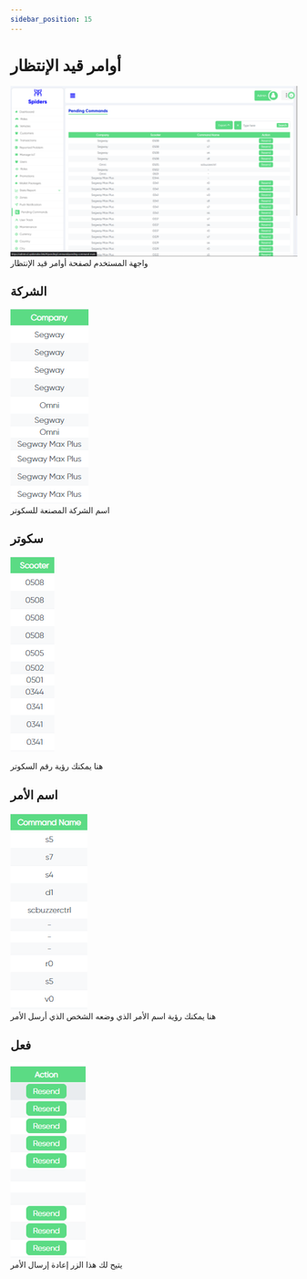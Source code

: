 ```yaml
---
sidebar_position: 15
---
```

# أوامر قيد الإنتظار

<img src="/img/PendingCommands/pending5.png"/><br/>
واجهة المستخدم لصفحة أوامر قيد الإنتظار

## الشركة
<img src="/img/PendingCommands/pending1.png"/><br/>
اسم الشركة المصنعة للسكوتر

## سكوتر
<img src="/img/PendingCommands/pending2.png"/><br/>
 
 هنا يمكنك رؤية رقم السكوتر
   
## اسم الأمر
<img src="/img/PendingCommands/pending3.png"/><br/>
هنا يمكنك رؤية اسم الأمر الذي وضعه الشخص الذي أرسل الأمر

## فعل
<img src="/img/PendingCommands/pending4.png"/><br/>
يتيح لك هذا الزر إعادة إرسال الأمر